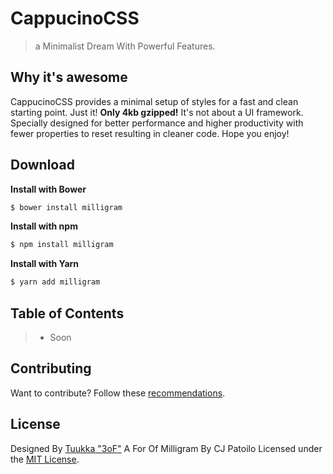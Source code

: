 # CappucinoCSS
> a Minimalist Dream With Powerful Features.

## Why it's awesome

CappucinoCSS provides a minimal setup of styles for a fast and clean starting point. Just it! **Only 4kb gzipped!** It's not about a UI framework. Specially designed for better performance and higher productivity with fewer properties to reset resulting in cleaner code. Hope you enjoy!


## Download

**Install with Bower**

```sh
$ bower install milligram
```

**Install with npm**

```sh
$ npm install milligram
```

**Install with Yarn**

```sh
$ yarn add milligram
```


## Table of Contents

> - Soon


## Contributing

Want to contribute? Follow these [recommendations](https://github.com/milligram/milligram/blob/master/.github/contributing.md).


## License

Designed By [Tuukka "3oF"](https://github.com/tpelaaja)
A For Of Milligram By CJ Patoilo
Licensed under the [MIT License](license).
